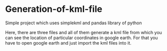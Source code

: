 # Generation-of-kml-file
Simple project which uses simplekml and pandas library of python

Here, there are three files and all of them generate a kml file from which you can see the location of particular coordinates in google earth. For that you have to open google earth and just import the kml files into it. 
